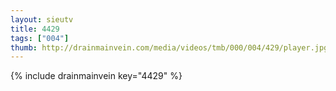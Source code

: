 ```yaml
--- 
layout: sieutv
title: 4429
tags: ["004"]
thumb: http://drainmainvein.com/media/videos/tmb/000/004/429/player.jpg
---
```

{% include drainmainvein key="4429" %} 
